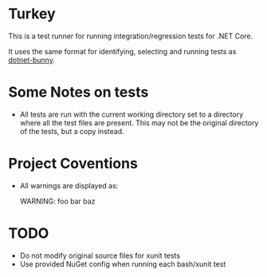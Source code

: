 # Turkey

This is a test runner for running integration/regression tests for
.NET Core.

It uses the same format for identifying, selecting and running tests
as [dotnet-bunny](https://github.com/redhat-developer/dotnet-bunny/).

# Some Notes on tests

- All tests are run with the current working directory set to a
  directory where all the test files are present. This may not be the
  original directory of the tests, but a copy instead.

# Project Coventions

- All warnings are displayed as:

    WARNING: foo bar baz

# TODO

- Do not modify original source files for xunit tests
- Use provided NuGet config when running each bash/xunit test
